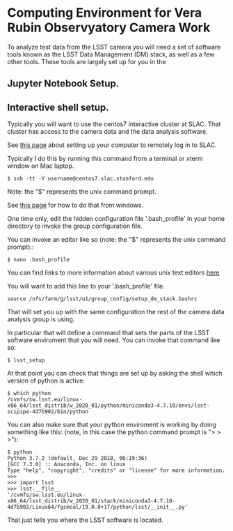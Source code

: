 # Computing Environment for Vera Rubin Observyatory Camera Work

To analyze test data from the LSST camera you will need a set of
software tools known as the LSST Data Management (DM) stack, as well
as a few other tools.  These tools are largely set up for you in the 

## Jupyter Notebook Setup.


## Interactive shell setup.

Typically you will want to use the centos7 interactive cluster at
SLAC.  That cluster has access to the camera data and
the data analysis software.

See [this page](slac_computing.md) about setting up your computer to remotely 
log in to SLAC. 

Typically I do this by running this command from a terminal or xterm
window on Mac laptop.  

    $ ssh -tt -Y username@centos7.slac.stanford.edu

Note: the "$" represents the unix command prompt.

See [this page](windows_setup.md) for how to do that from windows.

One time only, edit the hidden configuration file '.bash_profile' in your home
directory to invoke the group configuration file.

You can invoke an editor like so (note: the "$" represents the unix
command prompt)::

    $ nano .bash_profile

You can find links to more information about various unix text editors
[here](text_editors.md)

You will want to add this line to your '.bash_profile' file.

    source /nfs/farm/g/lsst/u1/group_config/setup_dm_stack.bashrc

That will set you up with the same configuration the rest of the
camera data analysis group is using.

In particular that will define a command that sets the parts of the
LSST software enviroment that you will need.   You can invoke that
command like so:

    $ lsst_setup


At that point you can check that things are set up by asking the shell
which version of python is active:

    $ which python
    /cvmfs/sw.lsst.eu/linux-x86_64/lsst_distrib/w_2020_01/python/miniconda3-4.7.10/envs/lsst-scipipe-4d7b902/bin/python


You can also make sure that your python enviroment is working by doing
something like this:  (note, in this case the python command prompt is "> > >"):

    $ python
    Python 3.7.2 (default, Dec 29 2018, 06:19:36) 
    [GCC 7.3.0] :: Anaconda, Inc. on linux
    Type "help", "copyright", "credits" or "license" for more information.
    >>> 
    >>> import lsst
    >>> lsst.__file__
    '/cvmfs/sw.lsst.eu/linux-x86_64/lsst_distrib/w_2020_01/stack/miniconda3-4.7.10-4d7b902/Linux64/fgcmcal/19.0.0+17/python/lsst/__init__.py'

That just tells you where the LSST software is located.















